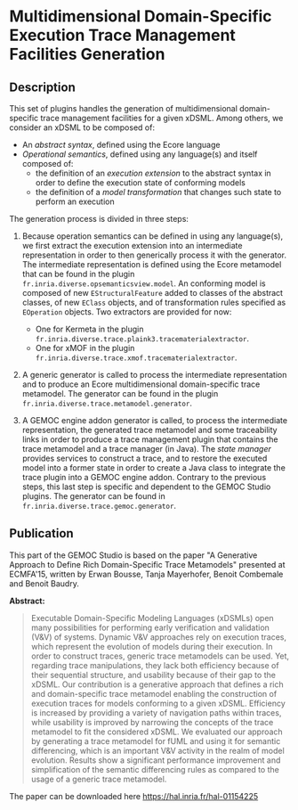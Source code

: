 # Multidimensional Domain-Specific Execution Trace Management Facilities Generation

## Description

This set of plugins handles the generation of multidimensional domain-specific trace management facilities for a given xDSML. 
Among others, we consider an xDSML to be composed of:

- An *abstract syntax*, defined using the Ecore language
- *Operational semantics*, defined using any language(s) and itself composed of:
    - the definition of an *execution extension* to the abstract syntax in order to define the execution state of conforming models
    - the definition of a *model transformation* that changes such state to perform an execution

The generation process is divided in three steps:

1. Because operation semantics can be defined in using any language(s), we first extract the execution extension into an intermediate representation in order to then generically process it with the generator. The intermediate representation is defined using the Ecore metamodel that can be found in the plugin `fr.inria.diverse.opsemanticsview.model`. An conforming model is composed of new `EStructuralFeature` added to classes of the abstract classes, of new `EClass` objects, and of transformation rules specified as `EOperation` objects. Two extractors are provided for now:

    - One for Kermeta in the plugin `fr.inria.diverse.trace.plaink3.tracematerialextractor`.
    - One for xMOF in the plugin `fr.inria.diverse.trace.xmof.tracematerialextractor`.

2. A generic generator is called to process the intermediate representation and to produce an Ecore multidimensional domain-specific trace metamodel. The generator can be found in the plugin `fr.inria.diverse.trace.metamodel.generator`.

3. A GEMOC engine addon generator is called, to process the intermediate representation, the generated trace metamodel and some traceability links in order to produce a trace management plugin that contains the trace metamodel and a trace manager (in Java). The *state manager* provides services to construct a trace, and to restore the executed model into a former state in order to create a Java class to integrate the trace plugin into a GEMOC engine addon. Contrary to the previous steps, this last step is specific and dependent to the GEMOC Studio plugins. The generator can be found in `fr.inria.diverse.trace.gemoc.generator`.

## Publication

This part of the GEMOC Studio is based on the paper "A Generative Approach to Define Rich Domain-Specific Trace Metamodels" presented at ECMFA'15, written by Erwan Bousse, Tanja Mayerhofer, Benoit Combemale and Benoit Baudry.

**Abstract:**

> Executable Domain-Specific Modeling Languages (xDSMLs) open many possibilities for performing early verification and validation (V&V) of systems. Dynamic V&V approaches rely on execution traces, which represent the evolution of models during their execution. In order to construct traces, generic trace metamodels can be used. Yet, regarding trace manipulations, they lack both efficiency because of their sequential structure, and usability because of their gap to the xDSML. Our contribution is a generative approach that defines a rich and domain-specific trace metamodel enabling the construction of execution traces for models conforming to a given xDSML. Efficiency is increased by providing a variety of navigation paths within traces, while usability is improved by narrowing the concepts of the trace metamodel to fit the considered xDSML. We evaluated our approach by generating a trace metamodel for fUML and using it for semantic differencing, which is an important V&V activity in the realm of model evolution. Results show a significant performance improvement and simplification of the semantic differencing rules as compared to the usage of a generic trace metamodel.

The paper can be downloaded here https://hal.inria.fr/hal-01154225
